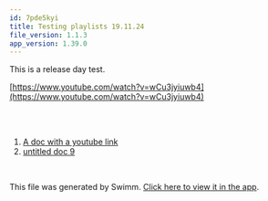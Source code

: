 ```yaml
---
id: 7pde5kyi
title: Testing playlists 19.11.24
file_version: 1.1.3
app_version: 1.39.0
---
```


<!-- Intro - Do not remove this comment -->
This is a release day test.

[https://www.youtube.com/watch?v=wCu3jyiuwb4](https://www.youtube.com/watch?v=wCu3jyiuwb4)

<br/>

<br/>

<!-- Steps - Do not remove this comment -->
1. [A doc with a youtube link](a-doc-with-a-youtube-link.5gq83ba4.sw.md)
2. [untitled doc 9](untitled-doc-9.96cedzkf.sw.md)


<br/>

This file was generated by Swimm. [Click here to view it in the app](https://staging.swimm.cloud/repos/Z2l0aHViJTNBJTNBc21hcnQtbWlycm9yJTNBJTNBSWRpdFllZ2VyU3dpbW0=/playlists/7pde5kyi).
